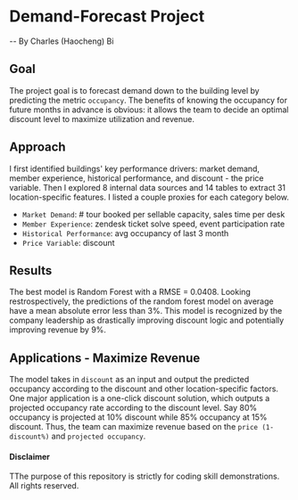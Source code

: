 # Demand-Forecast Project

-- By Charles (Haocheng) Bi

## Goal
The project goal is to forecast demand down to the building level by predicting the metric `occupancy`. The benefits of knowing the occupancy for future months in advance is obvious: it allows the team to decide an optimal discount level to maximize utilization and revenue. 

## Approach
I first identified buildings' key performance drivers: market demand, member experience, historical performance, and discount - the price variable. Then I explored 8 internal data sources and 14 tables to extract 31 location-specific features. I listed a couple proxies for each category below.

  * `Market Demand`: # tour booked per sellable capacity, sales time per desk
  * `Member Experience`: zendesk ticket solve speed, event participation rate
  * `Historical Performance`: avg occupancy of last 3 month
  * `Price Variable`: discount

## Results
The best model is Random Forest with a RMSE = 0.0408. Looking restrospectively, the predictions of the random forest model on average have a mean absolute error less than 3%. This model is recognized by the company leadership as drastically improving discount logic and potentially improving revenue by 9%.

## Applications - Maximize Revenue
The model takes in `discount` as an input and output the predicted occupancy according to the discount and other location-specific factors. One major application is a one-click discount solution, which outputs a projected occupancy rate according to the discount level. Say 80% occupancy is projected at 10% discount while 85% occupancy at 15% discount. Thus, the team can maximize revenue based on the `price (1-discount%)` and `projected occupancy`.

#### Disclaimer
TThe purpose of this repository is strictly for coding skill demonstrations. All rights reserved.
